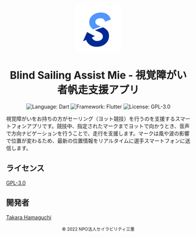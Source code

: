 <div align="center">
<a href="https://github.com/takara2314/bsam">
    <img src="./images/logo.png" width="128" height="128" alt="logo" />
</a>

# Blind Sailing Assist Mie - 視覚障がい者帆走支援アプリ

![Language: Dart](https://img.shields.io/badge/Licence-Dart-00b4ab?style=for-the-badge&logo=dart)
![Framework: Flutter](https://img.shields.io/badge/Framework-Flutter-54c5f8?style=for-the-badge&logo=flutter)
![License: GPL-3.0](https://img.shields.io/badge/License-GPL%203.0-bd0000?style=for-the-badge)

</div>

視覚障がいをお持ちの方がセーリング（ヨット競技）を行うのを支援するスマートフォンアプリです。競技中、指定されたマークまでヨットで向かうとき、音声で方向ナビゲーションを行うことで、走行を支援します。マークは風や波の影響で位置が変わるため、最新の位置情報をリアルタイムに選手スマートフォンに送信します。

## ライセンス

[GPL-3.0](./LICENSE)

## 開発者

[Takara Hamaguchi](https://github.com/takara2314)

<div align="center">
<small>
© 2022 NPO法人セイラビリティ三重
</small>
</div>
